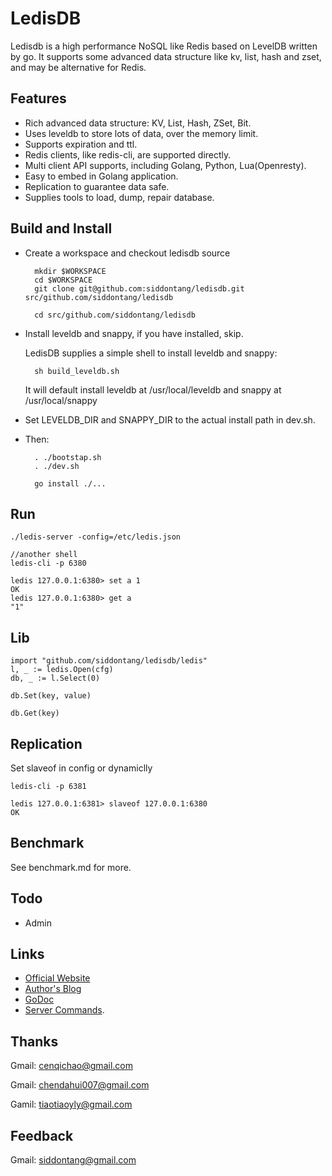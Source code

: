 # LedisDB

Ledisdb is a high performance NoSQL like Redis based on LevelDB written by go. It supports some advanced data structure like kv, list, hash and zset, and may be alternative for Redis.

## Features

+ Rich advanced data structure: KV, List, Hash, ZSet, Bit.
+ Uses leveldb to store lots of data, over the memory limit. 
+ Supports expiration and ttl.
+ Redis clients, like redis-cli, are supported directly.
+ Multi client API supports, including Golang, Python, Lua(Openresty). 
+ Easy to embed in Golang application. 
+ Replication to guarantee data safe.
+ Supplies tools to load, dump, repair database. 

## Build and Install

+ Create a workspace and checkout ledisdb source

        mkdir $WORKSPACE
        cd $WORKSPACE
        git clone git@github.com:siddontang/ledisdb.git src/github.com/siddontang/ledisdb

        cd src/github.com/siddontang/ledisdb

+ Install leveldb and snappy, if you have installed, skip.

    LedisDB supplies a simple shell to install leveldb and snappy: 

        sh build_leveldb.sh

    It will default install leveldb at /usr/local/leveldb and snappy at /usr/local/snappy

+ Set LEVELDB_DIR and SNAPPY_DIR to the actual install path in dev.sh.

+ Then:

        . ./bootstap.sh 
        . ./dev.sh

        go install ./...

## Run

    ./ledis-server -config=/etc/ledis.json

    //another shell
    ledis-cli -p 6380
    
    ledis 127.0.0.1:6380> set a 1
    OK
    ledis 127.0.0.1:6380> get a
    "1"

## Lib
    
    import "github.com/siddontang/ledisdb/ledis"
    l, _ := ledis.Open(cfg)
    db, _ := l.Select(0)

    db.Set(key, value)

    db.Get(key)


## Replication

Set slaveof in config or dynamiclly

    ledis-cli -p 6381 

    ledis 127.0.0.1:6381> slaveof 127.0.0.1:6380
    OK

## Benchmark

See benchmark.md for more.

## Todo

+ Admin


## Links

+ [Official Website](http://ledisdb.com)
+ [Author's Blog](http://blog.csdn.net/siddontang/article/category/2264003)
+ [GoDoc](https://godoc.org/github.com/siddontang/ledisdb)
+ [Server Commands](https://github.com/siddontang/ledisdb/wiki/Commands).


## Thanks

Gmail: cenqichao@gmail.com

Gmail: chendahui007@gmail.com

Gamil: tiaotiaoyly@gmail.com

## Feedback

Gmail: siddontang@gmail.com